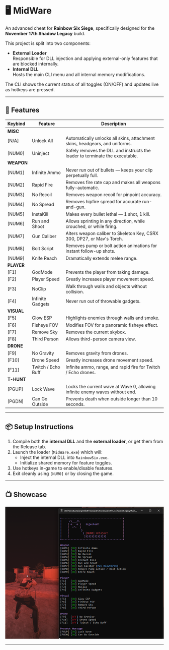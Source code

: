 # 🖥️ MidWare

An advanced cheat for **Rainbow Six Siege**, specifically designed for the **November 17th Shadow Legacy** build.

This project is split into two components:

- **External Loader**  
  Responsible for DLL injection and applying external-only features that are blocked internally.
- **Internal DLL**  
  Hosts the main CLI menu and all internal memory modifications.

The CLI shows the current status of all toggles (ON/OFF) and updates live as hotkeys are pressed.

---

## 🔧 Features

| Keybind      | Feature                 | Description                                                                                   |
|:-------------|-------------------------|-----------------------------------------------------------------------------------------------|
| **MISC**     |                         |                                                                                               |
| [N/A]        | Unlock All              | Automatically unlocks all skins, attachment skins, headgears, and uniforms.                   |
| [NUM0]       | Uninject                | Safely removes the DLL and instructs the loader to terminate the executable.                  |
| **WEAPON**   |                         |                                                                                               |
| [NUM1]       | Infinite Ammo           | Never run out of bullets — keeps your clip perpetually full.                                  |
| [NUM2]       | Rapid Fire              | Removes fire rate cap and makes all weapons fully-automatic.                                  |
| [NUM3]       | No Recoil               | Removes weapon recoil for pinpoint accuracy.                                                  |
| [NUM4]       | No Spread               | Removes hipfire spread for accurate run-and-gun.                                              |
| [NUM5]       | InstaKill               | Makes every bullet lethal — 1 shot, 1 kill.                                                   |
| [NUM6]       | Run and Shoot           | Allows sprinting in any direction, while crouched, or while firing.                           |
| [NUM7]       | Gun Caliber             | Alters weapon caliber to Skeleton Key, CSRX 300, DP27, or Mav's Torch.                        |
| [NUM8]       | Bolt Script             | Removes pump or bolt action animations for instant follow-up shots.                           |
| [NUM9]       | Knife Reach             | Dramatically extends melee range.                                                             |
| **PLAYER**   |                         |                                                                                               |
| [F1]         | GodMode                 | Prevents the player from taking damage.                                                       |
| [F2]         | Player Speed            | Greatly increases player movement speed.                                                      |
| [F3]         | NoClip                  | Walk through walls and objects without collision.                                             |
| [F4]         | Infinite Gadgets        | Never run out of throwable gadgets.                                                           |
| **VISUAL**   |                         |                                                                                               |
| [F5]         | Glow ESP                | Highlights enemies through walls and smoke.                                                   |
| [F6]         | Fisheye FOV             | Modifies FOV for a panoramic fisheye effect.                                                  |
| [F7]         | Remove Sky              | Removes the current skybox.                                                                   |
| [F8]         | Third Person            | Allows third-person camera view.                                                              |
| **DRONE**    |                         |                                                                                               |
| [F9]         | No Gravity              | Removes gravity from drones.                                                                  |
| [F10]        | Drone Speed             | Greatly increases drone movement speed.                                                       |
| [F11]        | Twitch / Echo Buff      | Infinite ammo, range, and rapid fire for Twitch / Echo drones.                                |
| **T-HUNT**   |                         |                                                                                               |
| [PGUP]       | Lock Wave               | Locks the current wave at Wave 0, allowing infinite enemy waves without end.                  |
| [PGDN]       | Can Go Outside          | Prevents death when outside longer than 10 seconds.                                           |

---

## 📦 Setup Instructions

1. Compile both the **internal DLL** and the **external loader**, or get them from the Release tab.
2. Launch the loader (`MidWare.exe`) which will:
   - Inject the internal DLL into `RainbowSix.exe`.
   - Initialize shared memory for feature toggles.
3. Use hotkeys in-game to enable/disable features.
4. Exit cleanly using `[NUM0]` or by closing the game.

---

## 📺 Showcase

![Menu Showcase](image.png)

---
